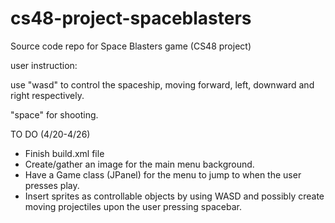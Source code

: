 # cs48-project-spaceblasters
Source code repo for Space Blasters game (CS48 project)

user instruction:

use "wasd" to control the spaceship, moving forward, left, downward and right respectively. 

"space" for shooting.

TO DO (4/20-4/26)
* Finish build.xml file
* Create/gather an image for the main menu background. 
* Have a Game class (JPanel) for the menu to jump to when the user presses play.
* Insert sprites as controllable objects by using WASD and possibly create moving projectiles
  upon the user pressing spacebar.
